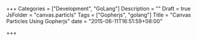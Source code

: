 +++
Categories = ["Development", "GoLang"]
Description = ""
Draft = true
JsFolder = "canvas.particls"
Tags = ["Gopherjs", "golang"]
Title = "Canvas Particles Using Gopherjs"
date = "2015-06-11T16:51:59+08:00"

+++

